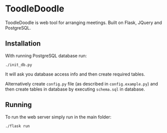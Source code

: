 # ToodleDoodle
ToodleDoodle is web tool for arranging meetings. Built on Flask, JQuery and PostgreSQL. 
 
## Installation
With running PostgreSQL database run:
```
./init_db.py
```
It will ask you database access info and then create required tables.

Alternatively create ``config.py`` file (as described in ``config.example.py``)
and then create tables in database by executing ``schema.sql`` in database.

## Running
To run the web server simply run in the main folder:
```
./flask run
```